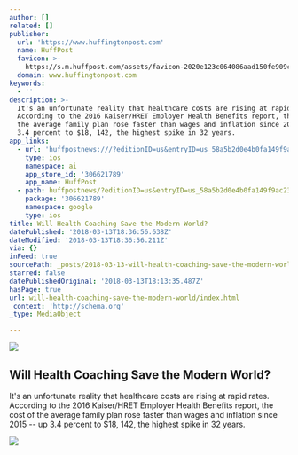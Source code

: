 ```yaml
---
author: []
related: []
publisher:
  url: 'https://www.huffingtonpost.com'
  name: HuffPost
  favicon: >-
    https://s.m.huffpost.com/assets/favicon-2020e123c064086aad150fe909c53771f862d7c76cd62f6146e81d533845fd7d.ico
  domain: www.huffingtonpost.com
keywords:
  - ''
description: >-
  It's an unfortunate reality that healthcare costs are rising at rapid rates.
  According to the 2016 Kaiser/HRET Employer Health Benefits report, the cost of
  the average family plan rose faster than wages and inflation since 2015 -- up
  3.4 percent to $18, 142, the highest spike in 32 years.
app_links:
  - url: 'huffpostnews:///?editionID=us&entryID=us_58a5b2d0e4b0fa149f9ac231'
    type: ios
    namespace: ai
    app_store_id: '306621789'
    app_name: HuffPost
  - path: huffpostnews/?editionID=us&entryID=us_58a5b2d0e4b0fa149f9ac231
    package: '306621789'
    namespace: google
    type: ios
title: Will Health Coaching Save the Modern World?
datePublished: '2018-03-13T18:36:56.638Z'
dateModified: '2018-03-13T18:36:56.211Z'
via: {}
inFeed: true
sourcePath: _posts/2018-03-13-will-health-coaching-save-the-modern-world.md
starred: false
datePublishedOriginal: '2018-03-13T18:13:35.487Z'
hasPage: true
url: will-health-coaching-save-the-modern-world/index.html
_context: 'http://schema.org'
_type: MediaObject

---
```

<article style=""><img src="https://img.huffingtonpost.com/asset/58a5c986290000fe16f26c8c.jpg?ops=1910_1000" /><h1>Will Health Coaching Save the Modern World?</h1><p>It's an unfortunate reality that healthcare costs are rising at rapid rates. According to the 2016 Kaiser/HRET Employer Health Benefits report, the cost of the average family plan rose faster than wages and inflation since 2015 -- up 3.4 percent to $18, 142, the highest spike in 32 years.</p></article>

![](https://the-grid-user-content.s3-us-west-2.amazonaws.com/13b1e49c-d5a2-415e-bd95-1671dfcf43a9.jpg)